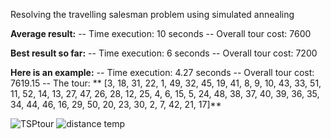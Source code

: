 Resolving the travelling salesman problem using simulated annealing

**Average result:** 
-- Time execution: 10 seconds
-- Overall tour cost: 7600 


**Best result so far:**
-- Time execution: 6 seconds 
-- Overall tour cost: 7200


**Here is an example:** 
-- Time execution: 4.27 seconds 
-- Overall tour cost:  7619.15
-- The tour: ** [3, 18, 31, 22, 1, 49, 32, 45, 19, 41, 8, 9, 10, 43, 33, 51, 11, 52, 14, 13, 27, 47, 26, 28, 12, 25, 4, 6, 15, 5, 24, 48, 38, 37, 40, 39, 36, 35, 34, 44, 46, 16, 29, 50, 20, 23, 30, 2, 7, 42, 21, 17]**

![TSPtour](https://github.com/zznadazz/Annealing/assets/102244434/28aab685-779f-4274-8e97-e22e0ae924b1)
![distance temp](https://github.com/zznadazz/Annealing/assets/102244434/fe02bdb4-e951-4d9a-bef7-7f21caa2a586)
